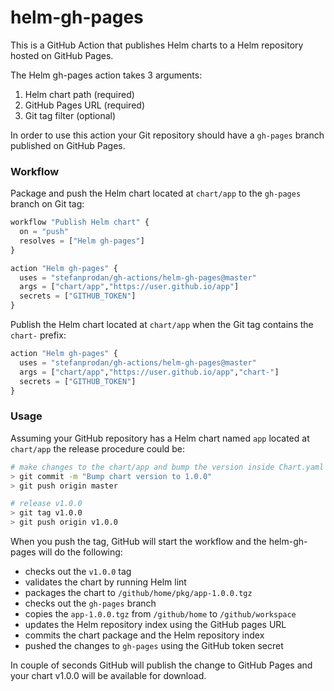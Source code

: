 # helm-gh-pages

This is a GitHub Action that publishes Helm charts to a Helm repository hosted on GitHub Pages.

The Helm gh-pages action takes 3 arguments:
1. Helm chart path (required)
2. GitHub Pages URL (required)
3. Git tag filter (optional)

In order to use this action your Git repository should have a `gh-pages` branch published on GitHub Pages.

### Workflow

Package and push the Helm chart located at `chart/app` to the `gh-pages` branch on Git tag:

```terraform
workflow "Publish Helm chart" {
  on = "push"
  resolves = ["Helm gh-pages"]
}

action "Helm gh-pages" {
  uses = "stefanprodan/gh-actions/helm-gh-pages@master"
  args = ["chart/app","https://user.github.io/app"]
  secrets = ["GITHUB_TOKEN"]
}
```

Publish the Helm chart located at `chart/app` when the Git tag contains the `chart-` prefix:

```terraform
action "Helm gh-pages" {
  uses = "stefanprodan/gh-actions/helm-gh-pages@master"
  args = ["chart/app","https://user.github.io/app","chart-"]
  secrets = ["GITHUB_TOKEN"]
}
```

### Usage

Assuming your GitHub repository has a Helm chart named `app` located at `chart/app` the release procedure could be:

```bash
# make changes to the chart/app and bump the version inside Chart.yaml
> git commit -m "Bump chart version to 1.0.0"
> git push origin master

# release v1.0.0
> git tag v1.0.0
> git push origin v1.0.0
``` 

When you push the tag, GitHub will start the workflow and the helm-gh-pages will do the following:

* checks out the `v1.0.0` tag
* validates the chart by running Helm lint
* packages the chart to `/github/home/pkg/app-1.0.0.tgz`
* checks out the `gh-pages` branch
* copies the `app-1.0.0.tgz` from `/github/home` to `/github/workspace`
* updates the Helm repository index using the GitHub pages URL
* commits the chart package and the Helm repository index
* pushed the changes to `gh-pages` using the GitHub token secret

In couple of seconds GitHub will publish the change to GitHub Pages and your chart v1.0.0 will be available for download.

